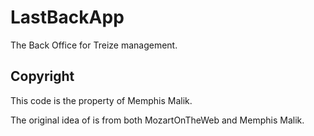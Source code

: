 # LastBackApp
The Back Office for Treize management.

## Copyright
This code is the property of Memphis Malik.

The original idea of is from both MozartOnTheWeb and Memphis Malik.
